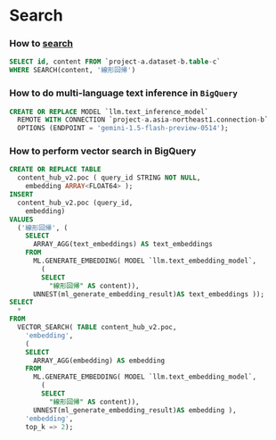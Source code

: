 # Search

### How to [search](https://cloud.google.com/bigquery/docs/reference/standard-sql/search_functions#search)

```sql
SELECT id, content FROM `project-a.dataset-b.table-c`
WHERE SEARCH(content, '線形回帰')
```

### How to do multi-language text inference in `BigQuery`

```sql
CREATE OR REPLACE MODEL `llm.text_inference_model`
  REMOTE WITH CONNECTION `project-a.asia-northeast1.connection-b`
  OPTIONS (ENDPOINT = 'gemini-1.5-flash-preview-0514');
```

### How to perform vector search in BigQuery

```sql
CREATE OR REPLACE TABLE
  content_hub_v2.poc ( query_id STRING NOT NULL,
    embedding ARRAY<FLOAT64> );
INSERT
  content_hub_v2.poc (query_id,
    embedding)
VALUES
  ('線形回帰', (
    SELECT
      ARRAY_AGG(text_embeddings) AS text_embeddings
    FROM
      ML.GENERATE_EMBEDDING( MODEL `llm.text_embedding_model`,
        (
        SELECT
          "線形回帰" AS content)),
      UNNEST(ml_generate_embedding_result)AS text_embeddings ));
SELECT
  *
FROM
  VECTOR_SEARCH( TABLE content_hub_v2.poc,
    'embedding',
    (
    SELECT
      ARRAY_AGG(embedding) AS embedding
    FROM
      ML.GENERATE_EMBEDDING( MODEL `llm.text_embedding_model`,
        (
        SELECT
          "線形回帰" AS content)),
      UNNEST(ml_generate_embedding_result)AS embedding ),
    'embedding',
    top_k => 2);
```
